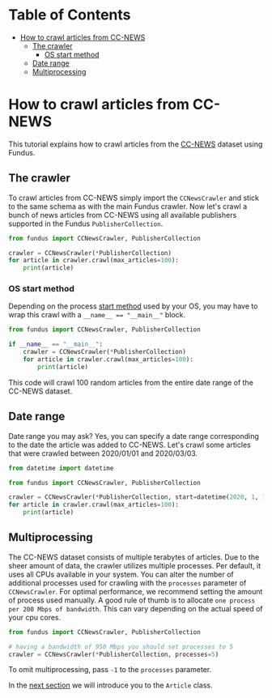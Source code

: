 # Table of Contents

* [How to crawl articles from CC-NEWS](#how-to-crawl-articles-from-cc-news)
  * [The crawler](#the-crawler)
    * [OS start method](#os-start-method)
  * [Date range](#date-range)
  * [Multiprocessing](#multiprocessing)

# How to crawl articles from CC-NEWS

This tutorial explains how to crawl articles from the [CC-NEWS](https://paperswithcode.com/dataset/cc-news) dataset using Fundus.

## The crawler

To crawl articles from CC-NEWS simply import the `CCNewsCrawler` and stick to the same schema as with the main Fundus crawler.
Now let's crawl a bunch of news articles from CC-NEWS using all available publishers supported in the Fundus `PublisherCollection`.

````python
from fundus import CCNewsCrawler, PublisherCollection

crawler = CCNewsCrawler(*PublisherCollection)
for article in crawler.crawl(max_articles=100):
    print(article)
````

### OS start method
Depending on the process [start method](https://docs.python.org/3/library/multiprocessing.html#contexts-and-start-methods) used by your OS, you may have to wrap this crawl with a `__name__ == "__main__"` block.

````python
from fundus import CCNewsCrawler, PublisherCollection

if __name__ == "__main__":
    crawler = CCNewsCrawler(*PublisherCollection)
    for article in crawler.crawl(max_articles=100):
        print(article)
````

This code will crawl 100 random articles from the entire date range of the CC-NEWS dataset.

## Date range

Date range you may ask?
Yes, you can specify a date range corresponding to the date the article was added to CC-NEWS.
Let's crawl some articles that were crawled between 2020/01/01 and 2020/03/03.

````python
from datetime import datetime

from fundus import CCNewsCrawler, PublisherCollection

crawler = CCNewsCrawler(*PublisherCollection, start=datetime(2020, 1, 1), end=datetime(2020, 3, 1))
for article in crawler.crawl(max_articles=100):
    print(article)
````

## Multiprocessing

The CC-NEWS dataset consists of multiple terabytes of articles.
Due to the sheer amount of data, the crawler utilizes multiple processes.
Per default, it uses all CPUs available in your system.
You can alter the number of additional processes used for crawling with the `processes` parameter of `CCNewsCrawler`.
For optimal performance, we recommend setting the amount of process used manually.
A good rule of thumb is to allocate `one process per 200 Mbps of bandwidth`.
This can vary depending on the actual speed of your cpu cores.

````python
from fundus import CCNewsCrawler, PublisherCollection

# having a bandwidth of 950 Mbps you should set processes to 5 
crawler = CCNewsCrawler(*PublisherCollection, processes=5)
````

To omit multiprocessing, pass `-1` to the `processes` parameter.

In the [next section](3_the_article_class.md) we will introduce you to the `Article` class.

